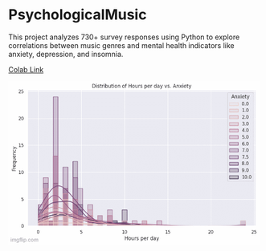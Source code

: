 # PsychologicalMusic

This project analyzes 730+ survey responses using Python to explore correlations between music genres and mental health indicators like anxiety, depression, and insomnia.

[Colab Link](https://colab.research.google.com/drive/1N856AqdgcAR-R8_ZxVCHeoOolZlSCvCy?usp=sharing)

![Alt Text](results_visualize.gif)
